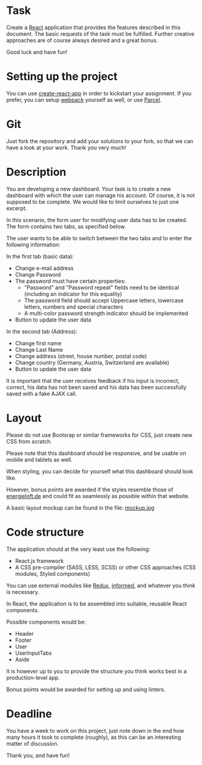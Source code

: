 # Task

Create a [React](https://reactjs.org) application that provides the features described in this document.
The basic requests of the task must be fulfilled. Further creative approaches are of course always desired and a great bonus.

Good luck and have fun!

# Setting up the project

You can use [create-react-app](https://facebook.github.io/create-react-app/) in order to kickstart your assignment. 
If you prefer, you can setup [webpack](https://webpack.github.io) yourself as well, or use [Parcel](https://parceljs.org).

# Git

Just fork the repository and add your solutions to your fork, so that we can have a look at your work. Thank you very much!

# Description

You are developing a new dashboard. Your task is to create a new dashboard with which the user can manage his account.
Of course, it is not supposed to be complete. We would like to limit ourselves to just one excerpt.

In this scenario, the form user for modifying user data has to be created. 
The form contains two tabs, as specified below.

The user wants to be able to switch between the two tabs and to enter the following information:

In the first tab (basic data):

- Change e-mail address
- Change Password
- The password must have certain properties:
  - "Password" and "Password repeat" fields need to be identical (including an indicator for this equality)
  - The password field should accept Uppercase letters, lowercase letters, numbers and special characters
  - A multi-color password strength indicator should be implemented
- Button to update the user data

In the second tab (Address):

- Change first name
- Change Last Name
- Change address (street, house number, postal code)
- Change country (Germany, Austria, Switzerland are available)
- Button to update the user data

It is important that the user receives feedback if his input is incorrect, correct, his data has not been saved and his data has been successfully saved with a fake AJAX call.

# Layout

Please do not use Bootsrap or similar frameworks for CSS, just create new CSS from scratch.

Please note that this dashboard should be responsive, and be usable on mobile and tablets as well.

When styling, you can decide for yourself what this dashboard should look like.

However, bonus points are awarded if the styles resemble those of [energieloft.de](https://energieloft.de) and could fit as seamlessly as possible within that website.

A basic layout mockup can be found in the file: [mockup.jpg](https://gitlab.com/innoloft/innoloft_frontend_application/blob/master/mockup.jpg)

# Code structure

The application should at the very least use the following:

- React.js framework
- A CSS pre-compiler (SASS, LESS, SCSS) or other CSS approaches (CSS modules, Styled components)

You can use external modules like [Redux](https://redux.js.org), [informed](https://joepuzzo.github.io/informed/), and whatever you think is necessary.

In React, the application is to be assembled into suitable, reusable React components.

Possible components would be:

- Header
- Footer
- User
- UserInputTabs
- Aside

It is however up to you to provide the structure you think works best in a production-level app.

Bonus points would be awarded for setting up and using linters.

# Deadline

You have a week to work on this project, just note down in the end how many hours it took to complete (roughly), as this can be an interesting matter of discussion.

Thank you, and have fun!
